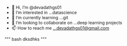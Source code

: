 - 👋 Hi, I’m @devadathgs01
- 👀 I’m interested in ...datascience
- 🌱 I’m currently learning ...git
- 💞️ I’m looking to collaborate on ...deep learning projects
- 📫 How to reach me ...devadathgs01@gmail.com

<!---
devadathgs01/devadathgs01 is a ✨ special ✨ repository because its `README.md` (this file) appears on your GitHub profile.
You can click the Preview link to take a look at your changes.
--->
""" bash
dksdhks
"""
